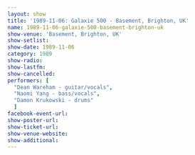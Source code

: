 ```yaml
---
layout: show
title: '1989-11-06: Galaxie 500 - Basement, Brighton, UK'
name: 1989-11-06-galaxie-500-basement-brighton-uk
show-venue: 'Basement, Brighton, UK'
show-setlist: 
show-date: 1989-11-06
category: 1989
show-radio: 
show-lastfm: 
show-cancelled: 
performers: [
  "Dean Wareham - guitar/vocals",
  "Naomi Yang - bass/vocals",
  "Damon Krukowski - drums"
  ]
facebook-event-url: 
show-poster-url: 
show-ticket-url: 
show-venue-website: 
show-additional: 
---
```


